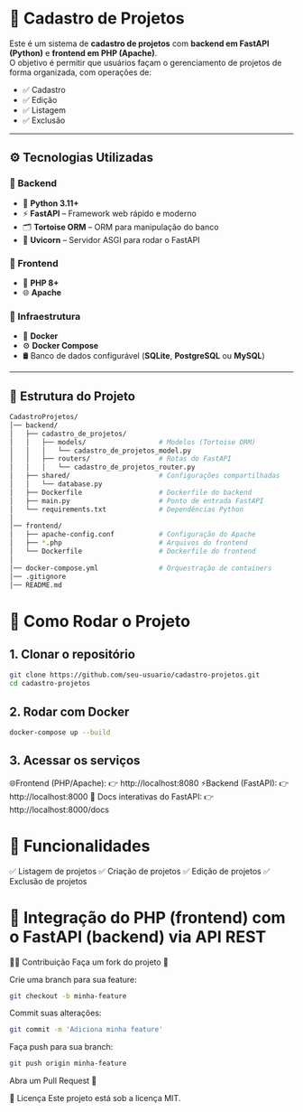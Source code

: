 # 📌 Cadastro de Projetos

Este é um sistema de **cadastro de projetos** com **backend em FastAPI (Python)** e **frontend em PHP (Apache)**.  
O objetivo é permitir que usuários façam o gerenciamento de projetos de forma organizada, com operações de:

- ✅ Cadastro  
- ✅ Edição  
- ✅ Listagem  
- ✅ Exclusão  

---

## ⚙️ Tecnologias Utilizadas

### 🔹 Backend
- 🐍 **Python 3.11+**
- ⚡ **FastAPI** – Framework web rápido e moderno
- 🗂️ **Tortoise ORM** – ORM para manipulação do banco
- 🚀 **Uvicorn** – Servidor ASGI para rodar o FastAPI

### 🔹 Frontend
- 🐘 **PHP 8+**
- 🌐 **Apache**

### 🔹 Infraestrutura
- 🐳 **Docker**
- ⚙️ **Docker Compose**
- 🛢️ Banco de dados configurável (**SQLite**, **PostgreSQL** ou **MySQL**)

---

## 📂 Estrutura do Projeto

```bash
CadastroProjetos/
│── backend/
│   ├── cadastro_de_projetos/
│   │   ├── models/                  # Modelos (Tortoise ORM)
│   │   │   └── cadastro_de_projetos_model.py
│   │   ├── routers/                 # Rotas do FastAPI
│   │   │   └── cadastro_de_projetos_router.py
│   ├── shared/                      # Configurações compartilhadas
│   │   └── database.py
│   ├── Dockerfile                   # Dockerfile do backend
│   ├── main.py                      # Ponto de entrada FastAPI
│   └── requirements.txt             # Dependências Python
│
│── frontend/
│   ├── apache-config.conf           # Configuração do Apache
│   ├── *.php                        # Arquivos do frontend
│   └── Dockerfile                   # Dockerfile do frontend
│
│── docker-compose.yml               # Orquestração de containers
│── .gitignore
│── README.md
```

# 🚀 Como Rodar o Projeto
## 1. Clonar o repositório
```bash
git clone https://github.com/seu-usuario/cadastro-projetos.git
cd cadastro-projetos
```
## 2. Rodar com Docker
```bash
docker-compose up --build
```
## 3. Acessar os serviços

🌐Frontend (PHP/Apache): 👉 http://localhost:8080
⚡Backend (FastAPI): 👉 http://localhost:8000
📖 Docs interativas do FastAPI: 👉 http://localhost:8000/docs

# 📖 Funcionalidades
✅ Listagem de projetos
✅ Criação de projetos
✅ Edição de projetos
✅ Exclusão de projetos

# 🔗 Integração do PHP (frontend) com o FastAPI (backend) via API REST

👨‍💻 Contribuição
Faça um fork do projeto 🍴

Crie uma branch para sua feature:
```bash
git checkout -b minha-feature
```

Commit suas alterações:
```bash
git commit -m 'Adiciona minha feature'
```

Faça push para sua branch:
```bash
git push origin minha-feature
```
Abra um Pull Request 🚀

📜 Licença
Este projeto está sob a licença MIT.
